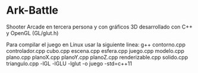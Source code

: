 # Ark-Battle
Shooter Arcade en tercera persona y con gráficos 3D desarrollado con C++ y OpenGL (GL/glut.h)

Para compilar el juego en Linux usar la siguiente linea:
g++ contorno.cpp controlador.cpp cubo.cpp escena.cpp esfera.cpp juego.cpp modelo.cpp plano.cpp planoX.cpp planoY.cpp planoZ.cpp renderizable.cpp solido.cpp triangulo.cpp -lGL -lGLU -lglut -o juego -std=c++11
